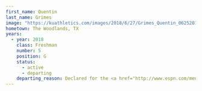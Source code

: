 ```yaml
---
first_name: Quentin
last_name: Grimes
image: "https://kuathletics.com/images/2018/6/27/Grimes_Quentin_06252018.jpg?width=182&height=250&mode=crop&anchor=topcenter"
hometown: The Woodlands, TX
years:
  - year: 2018
    class: Freshman
    number: 5
    position: G
    status: 
      - active
      - departing
    departing_reason: Declared for the <a href="http://www.espn.com/mens-college-basketball/story/_/id/26491034/kansas-freshman-grimes-declares-draft">2019 NBA Draft</a>
---
```


